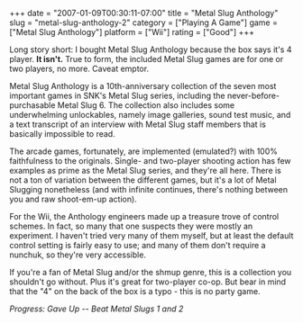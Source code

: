 +++
date = "2007-01-09T00:30:11-07:00"
title = "Metal Slug Anthology"
slug = "metal-slug-anthology-2"
category = ["Playing A Game"]
game = ["Metal Slug Anthology"]
platform = ["Wii"]
rating = ["Good"]
+++

Long story short: I bought Metal Slug Anthology because the box says it's 4 player.  <b>It isn't.</b>  True to form, the included Metal Slug games are for one or two players, no more.  Caveat emptor.

Metal Slug Anthology is a 10th-anniversary collection of the seven most important games in SNK's Metal Slug series, including the never-before-purchasable Metal Slug 6.  The collection also includes some underwhelming unlockables, namely image galleries, sound test music, and a text transcript of an interview with Metal Slug staff members that is basically impossible to read.

The arcade games, fortunately, are implemented (emulated?) with 100\% faithfulness to the originals.  Single- and two-player shooting action has few examples as prime as the Metal Slug series, and they're all here.  There is not a ton of variation between the different games, but it's a lot of Metal Slugging nonetheless (and with infinite continues, there's nothing between you and raw shoot-em-up action).

For the Wii, the Anthology engineers made up a treasure trove of control schemes.  In fact, so many that one suspects they were mostly an experiment.  I haven't tried very many of them myself, but at least the default control setting is fairly easy to use; and many of them don't require a nunchuk, so they're very accessible.

If you're a fan of Metal Slug and/or the shmup genre, this is a collection you shouldn't go without.  Plus it's great for two-player co-op.  But bear in mind that the "4" on the back of the box is a typo - this is no party game.

<i>Progress: Gave Up -- Beat Metal Slugs 1 and 2</i>